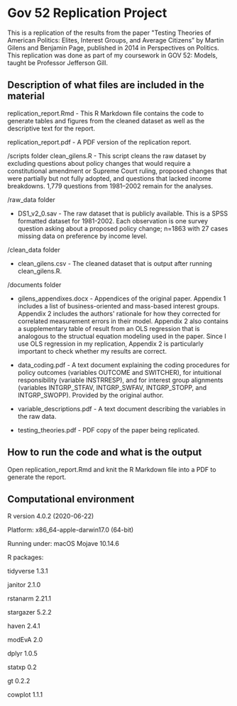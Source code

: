 # Gov 52 Replication Project

This is a replication of the results from the paper "Testing Theories of American Politics: Elites, Interest Groups, and Average Citizens” by Martin Gilens and Benjamin Page, published in 2014 in Perspectives on Politics. This replication was done as part of my coursework in GOV 52: Models, taught be Professor Jefferson Gill.

## Description of what files are included in the material

replication_report.Rmd - This R Markdown file contains the code to generate tables and figures from the cleaned dataset as well as the descriptive text for the report.

replication_report.pdf - A PDF version of the replication report.

/scripts folder
clean_gilens.R - This script cleans the raw dataset by excluding questions about policy changes that would require a constitutional amendment or Supreme Court ruling, proposed changes that were partially but not fully adopted, and questions that lacked income breakdowns. 1,779 questions from 1981–2002 remain for the analyses.

/raw_data folder
- DS1_v2_0.sav - The raw dataset that is publicly available. This is a SPSS formatted dataset for 1981-2002. Each observation is one survey question asking about a proposed policy change; n=1863 with 27 cases missing data on preference by income level.

/clean_data folder
- clean_gilens.csv - The cleaned dataset that is output after running clean_gilens.R.

/documents folder
- gilens_appendixes.docx - Appendices of the original paper. Appendix 1 includes a list of business-oriented and mass-based interest groups. Appendix 2 includes the authors' rationale for how they corrected for correlated measurement errors in their model. Appendix 2 also contains a supplementary table of result from an OLS regression that is analogous to the structual equation modeling used in the paper. Since I use OLS regression in my replication, Appendix 2 is particularly important to check whether my results are correct.

- data_coding.pdf - A text document explaining the coding procedures for policy outcomes (variables OUTCOME and SWITCHER), for intuitional responsibility (variable INSTRRESP), and for interest group alignments (variables INTGRP_STFAV, INTGRP_SWFAV, INTGRP_STOPP, and INTGRP_SWOPP). Provided by the original author.

- variable_descriptions.pdf - A text document describing the variables in the raw data.

- testing_theories.pdf - PDF copy of the paper being replicated.

## How to run the code and what is the output

Open replication_report.Rmd and knit the R Markdown file into a PDF to
generate the report.

## Computational environment

R version 4.0.2 (2020-06-22)

Platform: x86_64-apple-darwin17.0 (64-bit)

Running under: macOS Mojave 10.14.6

R packages:

tidyverse   1.3.1

janitor     2.1.0

rstanarm    2.21.1

stargazer   5.2.2

haven       2.4.1

modEvA      2.0

dplyr       1.0.5

statxp      0.2

gt          0.2.2

cowplot     1.1.1
